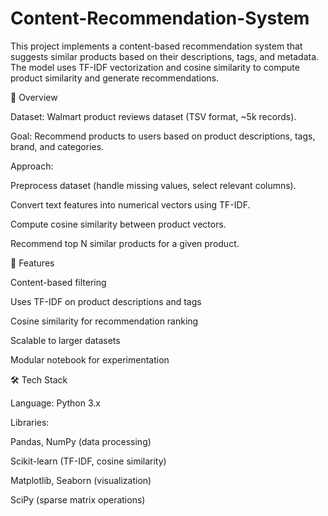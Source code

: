 # Content-Recommendation-System

This project implements a content-based recommendation system that suggests similar products based on their descriptions, tags, and metadata. The model uses TF-IDF vectorization and cosine similarity to compute product similarity and generate recommendations.

📌 Overview

Dataset: Walmart product reviews dataset (TSV format, ~5k records).

Goal: Recommend products to users based on product descriptions, tags, brand, and categories.

Approach:

Preprocess dataset (handle missing values, select relevant columns).

Convert text features into numerical vectors using TF-IDF.

Compute cosine similarity between product vectors.

Recommend top N similar products for a given product.

🚀 Features

Content-based filtering

Uses TF-IDF on product descriptions and tags

Cosine similarity for recommendation ranking

Scalable to larger datasets

Modular notebook for experimentation

🛠️ Tech Stack

Language: Python 3.x

Libraries:

Pandas, NumPy (data processing)

Scikit-learn (TF-IDF, cosine similarity)

Matplotlib, Seaborn (visualization)

SciPy (sparse matrix operations)
